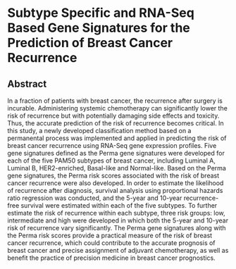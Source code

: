 # Subtype Specific and RNA-Seq Based Gene Signatures for the Prediction of Breast Cancer Recurrence
## Abstract
In a fraction of patients with breast cancer, the recurrence after surgery is incurable. Administering systemic chemotherapy can significantly lower the risk of recurrence but with potentially damaging side effects and toxicity. Thus, the accurate prediction of the risk of recurrence becomes critical. In this study, a newly developed classification method based on a permanental process was implemented and applied in predicting the risk of breast cancer recurrence using RNA-Seq gene expression profiles. Five gene signatures defined as the Perma gene signatures were developed for each of the five PAM50 subtypes of breast cancer, including Luminal A, Luminal B, HER2-enriched, Basal-like and Normal-like. Based on the Perma gene signatures, the Perma risk scores associated with the risk of breast cancer recurrence were also developed. In order to estimate the likelihood of recurrence after diagnosis, survival analysis using proportional hazards ratio regression was conducted, and the 5-year and 10-year recurrence-free survival were estimated within each of the five subtypes. To further estimate the risk of recurrence within each subtype, three risk groups: low, intermediate and high were developed in which both the 5-year and 10-year risk of recurrence vary significantly. The Perma gene signatures along with the Perma risk scores provide a practical measure of the risk of breast cancer recurrence, which could contribute to the accurate prognosis of breast cancer and precise assignment of adjuvant chemotherapy, as well as benefit the practice of precision medicine in breast cancer prognostics.
